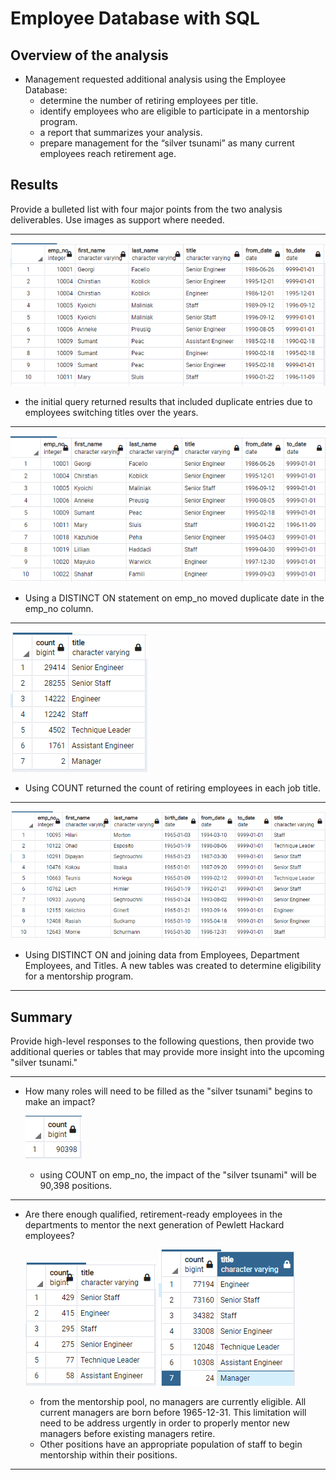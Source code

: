 # Employee Database with SQL

## Overview of the analysis

- Management requested additional analysis using the Employee Database:
  - determine the number of retiring employees per title. 
  - identify employees who are eligible to participate in a mentorship program. 
  - a report that summarizes your analysis.
  - prepare management for the “silver tsunami” as many current employees reach retirement age.


## Results

Provide a bulleted list with four major points from the two analysis deliverables. Use images as support where needed.

----

![This is an image](Resources/Query_1.PNG)
 - the initial query returned results that included duplicate entries due to employees switching titles over the years.

----

![This is an image](Resources/Query_2.PNG)
 - Using a DISTINCT ON statement on emp_no moved duplicate date in the emp_no column.

----

![This is an image](Resources/Query_3.PNG)
 - Using COUNT returned the count of retiring employees in each job title.

----

![This is an image](Resources/Query_4.PNG)
 - Using DISTINCT ON and joining data from Employees, Department Employees, and Titles. A new tables was created to determine eligibility for a mentorship program.

----

## Summary

Provide high-level responses to the following questions, then provide two additional queries or tables that may provide more insight into the upcoming "silver tsunami."

----

- How many roles will need to be filled as the "silver tsunami" begins to make an impact?

  ![This is an image](Resources/Query_5.PNG)
  - using COUNT on emp_no, the impact of the "silver tsunami" will be 90,398 positions.

----

- Are there enough qualified, retirement-ready employees in the departments to mentor the next generation of Pewlett Hackard employees?

  ![This is an image](Resources/Query_6.PNG) ![This is an image](Resources/Query_6-1.PNG)
  - from the mentorship pool, no managers are currently eligible. All current managers are born before 1965-12-31. This limitation will need to be address urgently in order to properly mentor new managers before existing managers retire.
  - Other positions have an appropriate population of staff to begin mentorship within their positions. 
----
